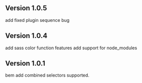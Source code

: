 ## Version 1.0.5
add fixed plugin sequence bug

## Version 1.0.4
add sass color function features
add support for node_modules

## Version 1.0.1
bem add combined selectors supported.

